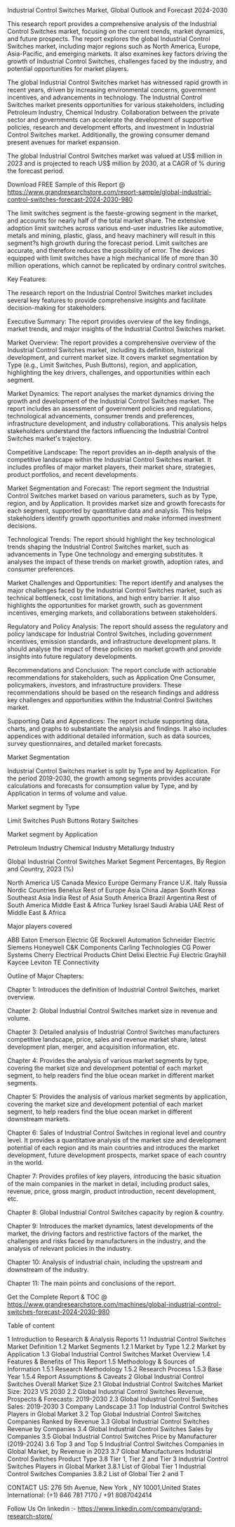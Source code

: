 Industrial Control Switches Market, Global Outlook and Forecast 2024-2030

This research report provides a comprehensive analysis of the Industrial Control Switches market, focusing on the current trends, market dynamics, and future prospects. The report explores the global Industrial Control Switches market, including major regions such as North America, Europe, Asia-Pacific, and emerging markets. It also examines key factors driving the growth of Industrial Control Switches, challenges faced by the industry, and potential opportunities for market players.

The global Industrial Control Switches market has witnessed rapid growth in recent years, driven by increasing environmental concerns, government incentives, and advancements in technology. The Industrial Control Switches market presents opportunities for various stakeholders, including Petroleum Industry, Chemical Industry. Collaboration between the private sector and governments can accelerate the development of supportive policies, research and development efforts, and investment in Industrial Control Switches market. Additionally, the growing consumer demand present avenues for market expansion.

The global Industrial Control Switches market was valued at US$ million in 2023 and is projected to reach US$ million by 2030, at a CAGR of % during the forecast period.

Download FREE Sample of this Report @ https://www.grandresearchstore.com/report-sample/global-industrial-control-switches-forecast-2024-2030-980


The limit switches segment is the faeste-growing segment in the market, and accounts for nearly half of the total market share. The extensive adoption limit switches across various end-user industries like automotive, metals and mining, plastic, glass, and heavy machinery will result in this segment?s high growth during the forecast period. Limit switches are accurate, and therefore reduces the possibility of error. The devices equipped with limit switches have a high mechanical life of more than 30 million operations, which cannot be replicated by ordinary control switches.

Key Features:

The research report on the Industrial Control Switches market includes several key features to provide comprehensive insights and facilitate decision-making for stakeholders.

Executive Summary: The report provides overview of the key findings, market trends, and major insights of the Industrial Control Switches market.

Market Overview: The report provides a comprehensive overview of the Industrial Control Switches market, including its definition, historical development, and current market size. It covers market segmentation by Type (e.g., Limit Switches, Push Buttons), region, and application, highlighting the key drivers, challenges, and opportunities within each segment.

Market Dynamics: The report analyses the market dynamics driving the growth and development of the Industrial Control Switches market. The report includes an assessment of government policies and regulations, technological advancements, consumer trends and preferences, infrastructure development, and industry collaborations. This analysis helps stakeholders understand the factors influencing the Industrial Control Switches market's trajectory.

Competitive Landscape: The report provides an in-depth analysis of the competitive landscape within the Industrial Control Switches market. It includes profiles of major market players, their market share, strategies, product portfolios, and recent developments.

Market Segmentation and Forecast: The report segment the Industrial Control Switches market based on various parameters, such as by Type, region, and by Application. It provides market size and growth forecasts for each segment, supported by quantitative data and analysis. This helps stakeholders identify growth opportunities and make informed investment decisions.

Technological Trends: The report should highlight the key technological trends shaping the Industrial Control Switches market, such as advancements in Type One technology and emerging substitutes. It analyses the impact of these trends on market growth, adoption rates, and consumer preferences.

Market Challenges and Opportunities: The report identify and analyses the major challenges faced by the Industrial Control Switches market, such as technical bottleneck, cost limitations, and high entry barrier. It also highlights the opportunities for market growth, such as government incentives, emerging markets, and collaborations between stakeholders.

Regulatory and Policy Analysis: The report should assess the regulatory and policy landscape for Industrial Control Switches, including government incentives, emission standards, and infrastructure development plans. It should analyse the impact of these policies on market growth and provide insights into future regulatory developments.

Recommendations and Conclusion: The report conclude with actionable recommendations for stakeholders, such as Application One Consumer, policymakers, investors, and infrastructure providers. These recommendations should be based on the research findings and address key challenges and opportunities within the Industrial Control Switches market.

Supporting Data and Appendices: The report include supporting data, charts, and graphs to substantiate the analysis and findings. It also includes appendices with additional detailed information, such as data sources, survey questionnaires, and detailed market forecasts.

Market Segmentation

Industrial Control Switches market is split by Type and by Application. For the period 2019-2030, the growth among segments provides accurate calculations and forecasts for consumption value by Type, and by Application in terms of volume and value.



Market segment by Type



Limit Switches
Push Buttons
Rotary Switches


Market segment by Application



Petroleum Industry
Chemical Industry
Metallurgy Industry


Global Industrial Control Switches Market Segment Percentages, By Region and Country, 2023 (%)



North America
US
Canada
Mexico
Europe
Germany
France
U.K.
Italy
Russia
Nordic Countries
Benelux
Rest of Europe
Asia
China
Japan
South Korea
Southeast Asia
India
Rest of Asia
South America
Brazil
Argentina
Rest of South America
Middle East & Africa
Turkey
Israel
Saudi Arabia
UAE
Rest of Middle East & Africa


Major players covered



ABB
Eaton
Emerson Electric
GE
Rockwell Automation
Schneider Electric
Siemens
Honeywell
C&K Components
Carling Technologies
CG Power Systems
Cherry Electrical Products
Chint
Delixi Electric
Fuji Electric
Grayhill
Kaycee
Leviton
TE Connectivity


Outline of Major Chapters:

Chapter 1: Introduces the definition of Industrial Control Switches, market overview.

Chapter 2: Global Industrial Control Switches market size in revenue and volume.

Chapter 3: Detailed analysis of Industrial Control Switches manufacturers competitive landscape, price, sales and revenue market share, latest development plan, merger, and acquisition information, etc.

Chapter 4: Provides the analysis of various market segments by type, covering the market size and development potential of each market segment, to help readers find the blue ocean market in different market segments.

Chapter 5: Provides the analysis of various market segments by application, covering the market size and development potential of each market segment, to help readers find the blue ocean market in different downstream markets.

Chapter 6: Sales of Industrial Control Switches in regional level and country level. It provides a quantitative analysis of the market size and development potential of each region and its main countries and introduces the market development, future development prospects, market space of each country in the world.

Chapter 7: Provides profiles of key players, introducing the basic situation of the main companies in the market in detail, including product sales, revenue, price, gross margin, product introduction, recent development, etc.

Chapter 8: Global Industrial Control Switches capacity by region & country.

Chapter 9: Introduces the market dynamics, latest developments of the market, the driving factors and restrictive factors of the market, the challenges and risks faced by manufacturers in the industry, and the analysis of relevant policies in the industry.

Chapter 10: Analysis of industrial chain, including the upstream and downstream of the industry.

Chapter 11: The main points and conclusions of the report.

Get the Complete Report & TOC @ https://www.grandresearchstore.com/machines/global-industrial-control-switches-forecast-2024-2030-980

Table of content

1 Introduction to Research & Analysis Reports
1.1 Industrial Control Switches Market Definition
1.2 Market Segments
1.2.1 Market by Type
1.2.2 Market by Application
1.3 Global Industrial Control Switches Market Overview
1.4 Features & Benefits of This Report
1.5 Methodology & Sources of Information
1.5.1 Research Methodology
1.5.2 Research Process
1.5.3 Base Year
1.5.4 Report Assumptions & Caveats
2 Global Industrial Control Switches Overall Market Size
2.1 Global Industrial Control Switches Market Size: 2023 VS 2030
2.2 Global Industrial Control Switches Revenue, Prospects & Forecasts: 2019-2030
2.3 Global Industrial Control Switches Sales: 2019-2030
3 Company Landscape
3.1 Top Industrial Control Switches Players in Global Market
3.2 Top Global Industrial Control Switches Companies Ranked by Revenue
3.3 Global Industrial Control Switches Revenue by Companies
3.4 Global Industrial Control Switches Sales by Companies
3.5 Global Industrial Control Switches Price by Manufacturer (2019-2024)
3.6 Top 3 and Top 5 Industrial Control Switches Companies in Global Market, by Revenue in 2023
3.7 Global Manufacturers Industrial Control Switches Product Type
3.8 Tier 1, Tier 2 and Tier 3 Industrial Control Switches Players in Global Market
3.8.1 List of Global Tier 1 Industrial Control Switches Companies
3.8.2 List of Global Tier 2 and T

CONTACT US:
276 5th Avenue, New York , NY 10001,United States
International: (+1) 646 781 7170 / +91 8087042414

Follow Us On linkedin :- https://www.linkedin.com/company/grand-research-store/
 

